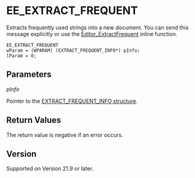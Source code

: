 # EE\_EXTRACT\_FREQUENT

Extracts frequently used strings into a new document. You can send this message
explicitly or use the [Editor\_ExtractFrequent](../macro/editor_extractfrequent) inline function.

```
EE_EXTRACT_FREQUENT
wParam = (WPARAM) (EXTRACT_FREQUENT_INFO*) pInfo;
lParam = 0;
```

## Parameters

_pInfo_

Pointer to the [EXTRACT\_FREQUENT\_INFO structure](../structure/extract_frequent_info).

## Return Values

The return value is negative if an error occurs.

## Version

Supported on Version 21.9 or later.
